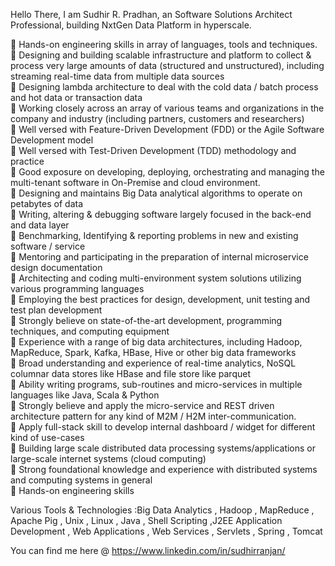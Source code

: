 Hello There,
 I am Sudhir R. Pradhan, an Software Solutions Architect Professional, building NxtGen Data Platform in hyperscale.

	Hands-on engineering skills in array of languages, tools and techniques.
</br>	Designing and building scalable infrastructure and platform to collect & process very large amounts of data (structured and unstructured), including streaming real-time data from multiple data sources
</br>	Designing lambda architecture to deal with the cold data / batch process and hot data or transaction data
</br>	Working closely across an array of various teams and organizations in the company and industry (including partners, customers and researchers)
</br>	Well versed with Feature-Driven Development (FDD) or the Agile Software Development model
</br>	Well versed with Test-Driven Development (TDD) methodology and practice
</br>	Good exposure on developing, deploying, orchestrating and managing the multi-tenant software in On-Premise and cloud environment.
</br>	Designing and maintains Big Data analytical algorithms to operate on petabytes of data
</br>	Writing, altering & debugging software largely focused in the back-end and data layer
</br>	Benchmarking, Identifying & reporting problems in new and existing software / service
</br>	Mentoring and participating in the preparation of internal microservice design documentation
</br>	Architecting and coding multi-environment system solutions utilizing various programming languages
</br>	Employing the best practices for design, development, unit testing and test plan development
</br>	Strongly believe on state-of-the-art development, programming techniques, and computing equipment
</br>	Experience with a range of big data architectures, including Hadoop, MapReduce, Spark, Kafka, HBase, Hive or other big data frameworks
</br>	Broad understanding and experience of real-time analytics, NoSQL columnar data stores like HBase and file store like parquet
</br>	Ability writing programs, sub-routines and micro-services in multiple languages like Java, Scala & Python
</br>	Strongly believe and apply the micro-service and REST driven architecture pattern for any kind of M2M / H2M inter-communication.
</br>	Apply full-stack skill to develop internal dashboard / widget for different kind of use-cases
</br>	Building large scale distributed data processing systems/applications or large-scale internet systems (cloud computing)
</br>	Strong foundational knowledge and experience with distributed systems and computing systems in general
</br>	Hands-on engineering skills

Various Tools & Technologies :Big Data Analytics , Hadoop , MapReduce , Apache Pig , Unix , Linux , Java , Shell Scripting ,J2EE Application Development , Web Applications , Web Services , Servlets , Spring , Tomcat

 You can find me here @ https://www.linkedin.com/in/sudhirranjan/
